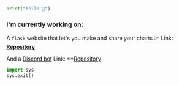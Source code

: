 ```python
print("hello 👋")
```

### I'm currently working on:
A `flask` website that let's you make and share your charts 📈
Link: **[Repository](https://github.com/VL07/All_Visualizer "Repos main page")**

And a [Discord bot](https://discord.com)
Link: **[Repository](https://github.com/VL07/GamerBot2.0)

```python
import sys
sys.exit()
```
